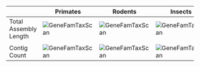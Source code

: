 | |Primates| Rodents| Insects|
|-----|--------|--------|--------|
|Total Assembly Length|![GeneFamTaxScan](../master/Images/AsmLength_Primates.png?sanitize=true) | ![GeneFamTaxScan](../master/Images/AsmLength_Rodent.png?sanitize=true) | ![GeneFamTaxScan](../master/Images/AsmLength_Insects.png?sanitize=true) |
|  |  |  |
|Contig Count| ![GeneFamTaxScan](../master/Images/ContigCount_Primates.png?sanitize=true) | ![GeneFamTaxScan](../master/Images/ContigCount_Rodents.png?sanitize=true)  | ![GeneFamTaxScan](../master/Images/ContigCount_Insects.png?sanitize=true)  |

